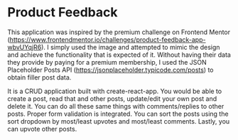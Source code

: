 # Product Feedback
This application was inspired by the premium challenge on Frontend Mentor (https://www.frontendmentor.io/challenges/product-feedback-app-wbvUYqjR6). I simply used the image and attempted to mimic the design and achieve the functionality that is expected of it. Without having their data they provide by paying for a premium membership, I used the JSON Placeholder Posts API (https://jsonplaceholder.typicode.com/posts) to obtain filler post data.

It is a CRUD application built with create-react-app. You would be able to create a post, read that and other posts, update/edit your own post and delete it. You can do all these same things with comments/replies to other posts. Proper form validation is integrated. You can sort the posts using the sort dropdown by most/least upvotes and most/least comments. Lastly, you can upvote other posts.
